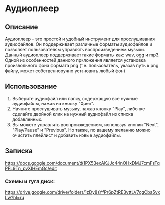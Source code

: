 # Аудиоплеер

## Описание

Аудиоплеер - это простой и удобный инструмент для прослушивания аудиофайлов. Он поддерживает различные форматы аудиофайлов и позволяет пользователям управлять воспроизведением музыки. Данный аудиоплеер поддерживает такие форматы как: wav, ogg и mp3. Одной из особенностей данного приложения является установка произвольного фона формата png (т.е. пользователь, указав путь к png файлу, может собственноручно установить любый фон)

## Использование

1. Выберите аудиофайл или папку, содержащую все нужные аудиофайлы, нажав на кнопку "Open".
2. Начните прослушивать музыку, нажав кнопку "Play", либо же сделайте двойной клик на нужный аудиофайл из списка добавленных.
3. Вы можете управлять воспроизведением, используя кнопки "Next", "Play/Pause" и "Previous". Но также, по вашему желанию можно очистить плейлист и добавить новые аудиофайлы.
## Записка 
https://docs.google.com/document/d/1PX53exAKJJc44nOHxDMJ7cmFsTqPFL9Tn_pyXIHEmGc/edit
### Схемы и гугл диск: 
https://drive.google.com/drive/folders/1zDy8sYfPr6pZtRE3vttLV7cgCba5vxLw?hl=ru
